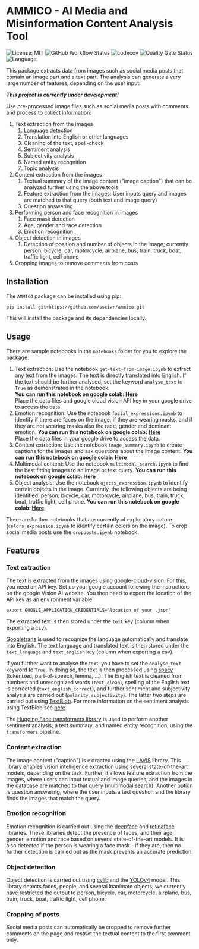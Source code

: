 # AMMICO - AI Media and Misinformation Content Analysis Tool

![License: MIT](https://img.shields.io/github/license/ssciwr/AMMICO)
![GitHub Workflow Status](https://img.shields.io/github/actions/workflow/status/ssciwr/AMMICO/ci.yml?branch=main)
![codecov](https://img.shields.io/codecov/c/github/ssciwr/AMMICO)
![Quality Gate Status](https://sonarcloud.io/api/project_badges/measure?project=ssciwr_ammico&metric=alert_status)
![Language](https://img.shields.io/github/languages/top/ssciwr/AMMICO)

This package extracts data from images such as social media posts that contain an image part and a text part. The analysis can generate a very large number of features, depending on the user input.

**_This project is currently under development!_**

Use pre-processed image files such as social media posts with comments and process to collect information:
1. Text extraction from the images
    1. Language detection
    1. Translation into English or other languages
    1. Cleaning of the text, spell-check
    1. Sentiment analysis
    1. Subjectivity analysis
    1. Named entity recognition
    1. Topic analysis
1. Content extraction from the images
    1. Textual summary of the image content ("image caption") that can be analyzed further using the above tools
    1. Feature extraction from the images: User inputs query and images are matched to that query (both text and image query)
    1. Question answering   
1. Performing person and face recognition in images
    1. Face mask detection
    1. Age, gender and race detection
    1. Emotion recognition
1. Object detection in images
    1. Detection of position and number of objects in the image; currently  person, bicycle, car, motorcycle, airplane, bus, train, truck, boat, traffic light, cell phone
1. Cropping images to remove comments from posts
 

## Installation

The `AMMICO` package can be installed using pip: 
```
pip install git+https://github.com/ssciwr/ammico.git
```
This will install the package and its dependencies locally.


## Usage

There are sample notebooks in the `notebooks` folder for you to explore the package:
1. Text extraction: Use the notebook `get-text-from-image.ipynb` to extract any text from the images. The text is directly translated into English. If the text should be further analysed, set the keyword `analyse_text` to `True` as demonstrated in the notebook.\
**You can run this notebook on google colab: [Here](https://colab.research.google.com/github/ssciwr/ammico/blob/main/notebooks/get-text-from-image.ipynb)**  
Place the data files and google cloud vision API key in your google drive to access the data.
1. Emotion recognition: Use the notebook `facial_expressions.ipynb` to identify if there are faces on the image, if they are wearing masks, and if they are not wearing masks also the race, gender and dominant emotion.
**You can run this notebook on google colab: [Here](https://colab.research.google.com/github/ssciwr/ammico/blob/main/notebooks/facial_expressions.ipynb)**   
Place the data files in your google drive to access the data.
1. Content extraction: Use the notebook `image_summary.ipynb` to create captions for the images and ask questions about the image content.
**You can run this notebook on google colab: [Here](https://colab.research.google.com/github/ssciwr/ammico/blob/main/notebooks/image_summary.ipynb)**
1. Multimodal content: Use the notebook `multimodal_search.ipynb` to find the best fitting images to an image or text query.
**You can run this notebook on google colab: [Here](https://colab.research.google.com/github/ssciwr/ammico/blob/main/notebooks/multimodal_search.ipynb)**
1. Object analysis: Use the notebook `ojects_expression.ipynb` to identify certain objects in the image. Currently, the following objects are being identified: person, bicycle, car, motorcycle, airplane, bus, train, truck, boat, traffic light, cell phone.
**You can run this notebook on google colab: [Here](https://colab.research.google.com/github/ssciwr/ammico/blob/main/notebooks/objects_expression.ipynb)**

There are further notebooks that are currently of exploratory nature (`colors_expression.ipynb` to identify certain colors on the image). To crop social media posts use the `cropposts.ipynb` notebook.

## Features
### Text extraction
The text is extracted from the images using [google-cloud-vision](https://cloud.google.com/vision). For this, you need an API key. Set up your google account following the instructions on the google Vision AI website.
You then need to export the location of the API key as an environment variable:
```
export GOOGLE_APPLICATION_CREDENTIALS="location of your .json"
```
The extracted text is then stored under the `text` key (column when exporting a csv).

[Googletrans](https://py-googletrans.readthedocs.io/en/latest/) is used to recognize the language automatically and translate into English. The text language and translated text is then stored under the `text_language` and `text_english` key (column when exporting a csv).

If you further want to analyse the text, you have to set the `analyse_text` keyword to `True`. In doing so, the text is then processed using [spacy](https://spacy.io/) (tokenized, part-of-speech, lemma, ...). The English text is cleaned from numbers and unrecognized words (`text_clean`), spelling of the English text is corrected (`text_english_correct`), and further sentiment and subjectivity analysis are carried out (`polarity`, `subjectivity`). The latter two steps are carried out using [TextBlob](https://textblob.readthedocs.io/en/dev/index.html). For more information on the sentiment analysis using TextBlob see [here](https://towardsdatascience.com/my-absolute-go-to-for-sentiment-analysis-textblob-3ac3a11d524).

The [Hugging Face transformers library](https://huggingface.co/) is used to perform another sentiment analysis, a text summary, and named entity recognition, using the `transformers` pipeline.

### Content extraction

The image content ("caption") is extracted using the [LAVIS](https://github.com/salesforce/LAVIS) library. This library enables vision intelligence extraction using several state-of-the-art models, depending on the task. Further, it allows feature extraction from the images, where users can input textual and image queries, and the images in the database are matched to that query (multimodal search). Another option is question answering, where the user inputs a text question and the library finds the images that match the query.

### Emotion recognition

Emotion recognition is carried out using the [deepface](https://github.com/serengil/deepface) and [retinaface](https://github.com/serengil/retinaface) libraries. These libraries detect the presence of faces, and their age, gender, emotion and race based on several state-of-the-art models. It is also detected if the person is wearing a face mask - if they are, then no further detection is carried out as the mask prevents an accurate prediction.

### Object detection

Object detection is carried out using [cvlib](https://github.com/arunponnusamy/cvlib) and the [YOLOv4](https://github.com/AlexeyAB/darknet) model. This library detects faces, people, and several inanimate objects; we currently have restricted the output to person, bicycle, car, motorcycle, airplane, bus, train, truck, boat, traffic light, cell phone.

### Cropping of posts

Social media posts can automatically be cropped to remove further comments on the page and restrict the textual content to the first comment only.